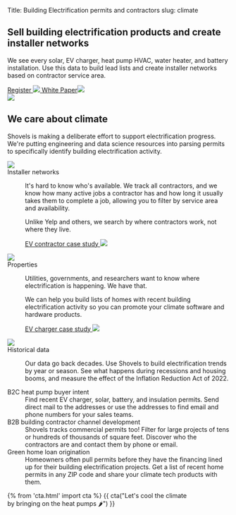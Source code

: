 Title: Building Electrification permits and contractors
slug: climate

<!-- hero -->
<section class="hero_container">
    <div class="hero_text-container">
      <h1 class="hero_title">Sell building electrification products and create installer networks</h1>
      <p class="hero_description">We see every solar, EV charger, heat pump HVAC, water heater, and
        battery installation. Use this data to build lead lists and create installer networks based on contractor service area.</p>
      <div class="mt-10 mb-20 flex gap-x-6 justify-start">
        <a href="https://beta.shovels.ai"
        class="shovels-button"
        target="_blank">Register <img class="inline" src="theme/images/caret-right.svg"> </a>
        <a href="{static}/pdfs/White_Paper_Climate.pdf"
        class="py-4 leading-1 inline-flex items-center gap-x-2 shadow-sm"
        target="_blank">White Paper<img src="theme/images/caret-right.svg"></span>
        </a>
      </div>
    </div>
    <div class="hero_image-container">
      <img class="max-h-[600px]" src="theme/images/climate/hero.svg">
    </div>
</section>

<!-- elaboration -->
<section class="mx-auto my-24 max-w-7xl px-6">
  <div class="mx-auto max-w-2xl text-center">
    <h2 class="elaboration-title">
      We care about climate</h2>
    <p class="mt-6 text-lg leading-8 text-gray-600">Shovels is making a deliberate effort to support electrification progress. We're putting engineering and data science resources into parsing permits to specifically identify building electrification activity.</p>
  </div>
  <!-- 'table' -->
  <dl class="elaboration_container">
    <div class="elaboration-card">
      <dt class="">
        <div class="mb-6">
          <img src="theme/images/climate/icon_worker.svg">
        </div>
        <span class="elaboration-card_title">Installer networks</span>
      </dt>
      <dd class="elaboration-card_text-container">
        <p class="flex-auto">It's hard to know who's available. We track <span class="italic">all</span> contractors, and we know how many active jobs a contractor has and how long it usually takes them to complete a job, allowing you to filter by service area and availability.</p> <p class="flex-auto mt-4">Unlike Yelp and others, we search by where contractors work, not where they live.</p>
        <p class="mt-6">
          <a href="https://www.shovels.ai/blog/the-growth-of-ev-contractors-in-california/"
            class="text-sm  leading-6 text-slate-600" target="_blank">EV contractor case study <img class="inline font-normal ml-1" src="theme/images/caret-right.svg"></a>
        </p>
      </dd>
    </div>
    <div class="elaboration-card">
      <dt class="">
        <div class="mb-6">
          <img src="theme/images/climate/icon_house.svg">
        </div>
        <span class="elaboration-card_title">Properties</span>
      </dt>
      <dd class="elaboration-card_text-container">
        <p class="flex-auto">Utilities, governments, and researchers want to know where electrification is happening. We have that.</p><p class="flex-auto mt-4">We can help you build lists of homes with recent building electrification activity so you can promote your climate software and hardware products.</p>
        <p class="mt-6">
          <a href="https://www.shovels.ai/blog/growth-of-ev-charging-in-california/" class="text-sm  leading-6 text-slate-600">EV charger case study <img class="inline font-normal ml-1" src="theme/images/caret-right.svg"></a>
        </p>
      </dd>
    </div>
    <div class="elaboration-card">
      <dt class="">
        <div class="mb-6">
          <img src="theme/images/climate/icon_historical_data.svg">
        </div>
        <span class="elaboration-card_title">Historical data</span>
      </dt>
      <dd class="elaboration-card_text-container">
        <p class="flex-auto">Our data go back decades. Use Shovels to build electrification trends by year or season. See what happens during recessions and housing booms, and measure the effect of the Inflation Reduction Act of 2022.</p>
        <!--
        <p class="mt-6">
          <a href="#" class="text-sm  leading-6 text-slate-600">Learn more <span aria-hidden="true">→</span></a>
        </p>
        -->
      </dd>
    </div>
  </dl>
<!-- 'table' -->
  <dl class="mx-auto mt-16 max-w-7xl">
    <div class="border-2 rounded border-gray-900 my-2 p-10 flex flex-col md:flex-row">
      <dt class="flex-1 font-medium text-[42px]">B2C heat pump buyer intent</dt>
      <dd class="flex-1 mt-5 md:mt-1 text-gray-600">Find recent EV charger, solar, battery, and insulation permits. Send direct mail to the addresses or use the addresses to find email and phone numbers for your sales teams.
      </dd>
    </div>
    <div class="border-2 rounded border-gray-900 my-2 p-10 flex flex-col md:flex-row">
      <dt class="flex-1 font-medium text-[42px]">B2B building contractor channel development</dt>
      <dd class="flex-1 mt-5 md:mt-1 text-gray-600">Shovels tracks commercial permits too! Filter for large projects of tens or hundreds of thousands of square feet. Discover who the contractors are and contact them by phone or email.</dd>
    </div>
    <div class="border-2 rounded border-gray-900 my-2 p-10 flex flex-col md:flex-row">
      <dt class="flex-1 font-medium text-[42px]">Green home loan origination</dt>
      <dd class="flex-1 mt-5 md:mt-1 text-gray-600">Homeowners often pull permits before they have the financing lined up for their building electrification projects. Get a list of recent home  permits in any ZIP code and share your climate tech products with them.</dd>
    </div>
  </dl>
</section>
<section class="bg-emerald-800 text-center">
  <div class="mx-auto max-w-7xl px-6 py-24 sm:py-28 lg:items-center lg:justify-between lg:px-8">
    {% from 'cta.html' import cta %} 
    {{ cta("Let's cool the climate <br> by bringing on the heat pumps 🌶️") }}
  </div>
</section>
